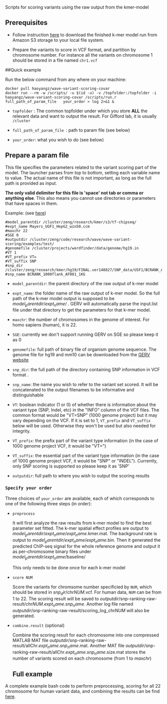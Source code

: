 
Scripts for scoring variants using the raw output from the kmer-model

## Prerequisites

+ Follow instruction [here](http://stackoverflow.com/questions/8659382/downloading-an-entire-s3-bucket) to download the finished k-mer model run from Amazon S3 storage to your local file system.


+ Prepare the variants to score in VCF format, and partition by chromosome number. For instance all the variants on chromosome 1 should be stored in a file named `chr1.vcf`

##Quick example

Run the below command from any where on your machine:

```
docker pull haoyangz/wave-variant-scoring-covar
docker run --rm -w /scripts/ -u $(id -u) -v /topfolder:/topfolder -i haoyangz/wave-variant-scoring-covar /scripts/run.r  full_path_of_param_file   your_order > log 2>&1 &
```
* `topfolder` : The common topfolder under which you store **ALL** the relevant data and want to output the result. For Gifford lab, it is usually `/cluster`

* `full_path_of_param_file `: path to param file (see below)
* `your_order`: what you wish to do (see below)

## Prepare a param file
This file specifies the parameters related to the variant scoring part of the model. The launcher parses from top to bottom, setting each variable name to value. The actual name of this file is not important, as long as the full path is provided as input.

**The only valid delimiter for this file is 'space' not tab or comma or anything else**. This also means you cannot use directories or parameters that have spaces in them.

Example: (see [here](https://github.com/gifford-lab/GERV/blob/master/variant-scoring/examples/params.list))

```
#model_parentdir /cluster/zeng/research/kmer/s3/tf-chipseq/
#expt_name Mayers_UGF1_HepG2_win50.ccm
#maxchr 22
#SGE 0
#outputdir /cluster/zeng/code/research/wave/wave-variant-scoring/examples/test/
#genomefile /cluster/projects/wordfinder/data/genome/hg19.in
#VT 1
#VT_prefix VT=
#VT_suffix SNP
#snp_dir /cluster/zeng/research/kmer/hg19/FINAL.ver140827/SNP_data/USF1/BCRANK_AF001_1KG_1000flank_AF001_1KG/
#snp_name BCRANK_1000flank_AF001_1KG
```

+ `model_parentdir`: the parent directory of the raw output of k-mer model

+ `expt_name`: the folder name of the raw output of k-mer model. So the full path of the k-mer model output is supposed to be $model_parentdir$/$expt_name$/ . GERV will automatically parse the input.list file under that directory to get the parameters for that k-mer model.

+ `maxchr`: the number of chromosomes in the genome of interest. For homo sapiens (human), it is 22.

+ `SGE`: currently we don't support running GERV on SGE so please keep it as 0

+ `genomefile`: full path of binary file of organism genome sequence. The genome file for hg19 and mm10 can be downloaded from the [GERV website](http://gerv.csail.mit.edu)

+ `snp_dir`: the full path of the directory containing SNP information in VCF format . 

+ `snp_name`: the name you wish to refer to the variant set scored. It will be concatenated to the output filenames to be informative and distinguishable

+ `VT`: boolean indicator (1 or 0) of whether there is information about the variant type (SNP, Indel, etc) in the "INFO" column of the VCF files. The common format would be "VT=SNP" (1000 genome project) but it may vary depending on the VCF. If it is set to 1, `VT_prefix` and `VT_suffix` below will be used. Otherwise they won't be used but also needed for integrity.

+ `VT_prefix`: the prefix part of the variant type information (in the case of 1000 genome project VCF, it would be "VT=")

+ `VT_suffix`: the essential part of the variant type information (in the case of 1000 genome project VCF, it would be "SNP" or "INDEL"). Currently, only SNP scoring is supported so please keep it as 'SNP'

+ `outputdir`: full path to where you wish to output the scoring results




### `Specify your order`
Three choices of `your_order` are available, each of which corresponds to one of the following three steps (in order):

+	`preprocess`

	It will first analyze the raw results from k-mer model to find the best parameter set fitted. The k-mer spatial effect profiles are output to  $model_parentdir$/$expt_name$/$expt_name$.kmer.mat. The background rate is output to $model_parentdir$/$expt_name$/$expt_name$.bin. Then it generated the predicted ChIP-seq signal for the whole reference genome and output it as per-chromosome binary files under $model_parentdir$/$expt_name$/baseline/ 
	
	This only needs to be done once for each k-mer model

+	`score NUM`

	Score the variants for chromsome number specificied by `NUM`, which should be stored in $snp_dir$/chr$NUM$.vcf. For human data, `NUM` can be from 1 to 22. The scoring result will be saved to $outputdir$/snp-ranking-raw-result/chr$NUM$.$expt_name$.$snp_name$. Another log file named $outputdir$/snp-ranking-raw-result/scoring_log_chr$NUM$ will also be generated.
	
+	`combine.result` (optional)

	Combine the scoring result for each chromosome into one compressed MATLAB MAT file $outputdir$/snp-ranking-raw-result/allChr.$expt_name$.$snp_name$.mat. Another MAT file $outputdir$/snp-ranking-raw-result/allChr.$expt_name$.$snp_name$.size.mat stores the number of variants scored on each chromosome (from 1 to $maxchr$)
	
	## Full example
A complete example bash code to perform preprocessing, scoring for all 22 chromosome for human variant data, and combining the results can be find [here](https://github.com/gifford-lab/GERV/blob/master/variant-scoring/run_model.sh).
